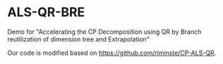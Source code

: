 # ALS-QR-BRE
Demo for "Accelerating the CP Decomposition using QR by Branch reutilization of dimension tree and Extrapolation"

Our code is modified based on https://github.com/rlminste/CP-ALS-QR.
